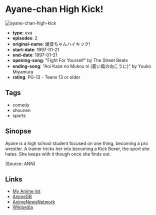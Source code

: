 # Ayane-chan High Kick!

![ayane-chan-high-kick](https://cdn.myanimelist.net/images/anime/7/73296.jpg)

-   **type**: ova
-   **episodes**: 2
-   **original-name**: 綾音ちゃんハイキック!
-   **start-date**: 1997-01-21
-   **end-date**: 1997-01-21
-   **opening-song**: "Fight For Yourself" by The Street Beats
-   **ending-song**: "Aoi Kaze no Mukou ni (蒼い風の向こうに)" by Yuuko Miyamura
-   **rating**: PG-13 - Teens 13 or older

## Tags

-   comedy
-   shounen
-   sports

## Sinopse

Ayane is a high school student focused on one thing, becoming a pro wrestler. A trainer tricks her into becoming a Kick Boxer, the sport she hates. She keeps with it though once she finds out.

(Source: ANN)

## Links

-   [My Anime list](https://myanimelist.net/anime/2183/Ayane-chan_High_Kick)
-   [AnimeDB](http://anidb.info/perl-bin/animedb.pl?show=anime&aid=997)
-   [AnimeNewsNetwork](http://www.animenewsnetwork.com/encyclopedia/anime.php?id=515)
-   [Wikipedia](http://ja.wikipedia.org/wiki/%E7%B6%BE%E9%9F%B3%E3%81%A1%E3%82%83%E3%82%93%E3%83%8F%E3%82%A4%E3%82%AD%E3%83%83%E3%82%AF!)
